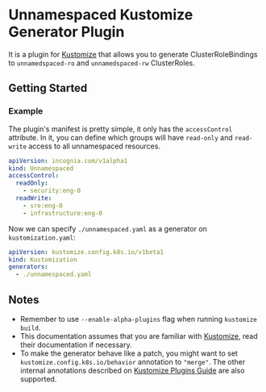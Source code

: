 # Unnamespaced Kustomize Generator Plugin

It is a plugin for [Kustomize](https://github.com/kubernetes-sigs/kustomize) that allows you to generate
ClusterRoleBindings to `unnamedspaced-ro` and `unnamedspaced-rw` ClusterRoles.

## Getting Started

### Example

The plugin's manifest is pretty simple, it only has the `accessControl` attribute. In it, you can define which groups
will have `read-only` and `read-write` access to all unnamespaced resources.

```yaml
apiVersion: incognia.com/v1alpha1
kind: Unnamespaced
accessControl:
  readOnly:
    - security:eng-0
  readWrite:
    - sre:eng-0
    - infrastructure:eng-0
```

Now we can specify `./unnamespaced.yaml` as a generator on `kustomization.yaml`:

```yaml
apiVersion: kustomize.config.k8s.io/v1beta1
kind: Kustomization
generators:
  - ./unnamespaced.yaml
```

## Notes

- Remember to use `--enable-alpha-plugins` flag when running `kustomize build`.
- This documentation assumes that you are familiar with [Kustomize](https://github.com/kubernetes-sigs/kustomize), read
  their documentation if necessary.
- To make the generator behave like a patch, you might want to set `kustomize.config.k8s.io/behavior` annotation
  to `"merge"`. The other internal annotations described
  on [Kustomize Plugins Guide](https://kubernetes-sigs.github.io/kustomize/guides/plugins/#generator-options) are also
  supported.
